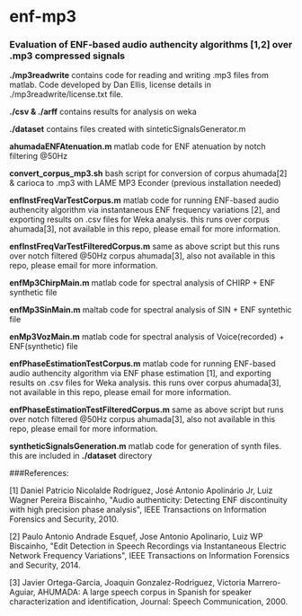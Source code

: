 # enf-mp3
### Evaluation of ENF-based audio authencity algorithms [1,2] over .mp3 compressed signals

__./mp3readwrite__ contains code for reading and writing .mp3 files from matlab. Code developed by Dan Ellis, license details in ./mp3readwrite/license.txt file.

__./csv & ./arff__ contains results for analysis on weka

__./dataset__ contains files created with sinteticSignalsGenerator.m

__ahumadaENFAtenuation.m__ matlab code for ENF atenuation by notch filtering @50Hz

__convert_corpus_mp3.sh__ bash script for conversion of corpus ahumada[2] & carioca to .mp3 with LAME MP3 Econder (previous installation needed)

__enfInstFreqVarTestCorpus.m__ matlab code for running ENF-based audio authencity algorithm via instantaneous ENF frequency variations [2], and exporting results on .csv files for Weka analysis. this runs over corpus ahumada[3], not available in this repo, please email for more information.

__enfInstFreqVarTestFilteredCorpus.m__ same as above script but this runs over notch filtered @50Hz corpus ahumada[3], also not available in this repo, please email for more information.

__enfMp3ChirpMain.m__ matlab code for spectral analysis of CHIRP + ENF synthetic file

__enfMp3SinMain.m__ maltab code for spectral analysis of SIN + ENF syntethic file

__enMp3VozMain.m__ matlab code for spectral analysis of Voice(recorded) + ENF(synthetic) file

__enfPhaseEstimationTestCorpus.m__ matlab code for running ENF-based audio authencity algorithm via ENF phase estimation [1], and exporting results on .csv files for Weka analysis. this runs over corpus ahumada[3], not available in this repo, please email for more information.

__enfPhaseEstimationTestFilteredCorpus.m__ same as above script but runs over notch filtered @50Hz corpus ahumada[3], also not available in this repo, please email for more information.

__syntheticSignalsGeneration.m__ matlab code for generation of synth files. this are included in __./dataset__ directory

###References:

[1] Daniel Patricio Nicolalde Rodríguez, José Antonio Apolinário Jr, Luiz Wagner Pereira Biscainho, "Audio authenticity: Detecting ENF discontinuity with high precision phase analysis", IEEE Transactions on Information Forensics and Security, 2010.

[2] Paulo Antonio Andrade Esquef, Jose Antonio Apolinario, Luiz WP Biscainho, "Edit Detection in Speech Recordings via Instantaneous Electric Network Frequency Variations", IEEE Transactions on Information Forensics and Security, 2014. 

[3] Javier Ortega-Garcia, Joaquin Gonzalez-Rodriguez, Victoria Marrero-Aguiar, AHUMADA: A large speech corpus in Spanish for speaker characterization and identification, Journal: Speech Communication, 2000.


